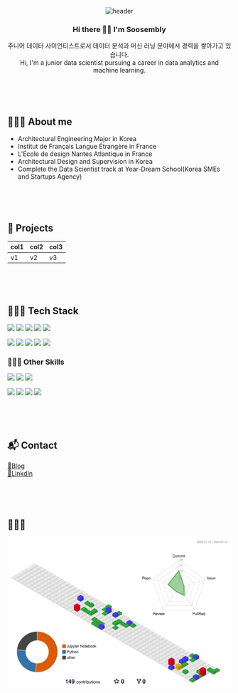 <div align=center>

![header](https://capsule-render.vercel.app/api?type=venom&height=300&color=gradient&text=SooJIN%20&reversal=false&descAlign=50&textBg=false&fontSize=65&animation=twinkling&rotate=-10&fontColor=0CE5DB)

### Hi there 👋🏻 I'm Soosembly
주니어 데이터 사이언티스트로서 데이터 분석과 머신 러닝 분야에서 경력을 쌓아가고 있습니다.
</br>
Hi, I'm a junior data scientist pursuing a career in data analytics and machine learning.

</div>

</br></br></br>
## 👩🏻‍💻 About me
- Architectural Engineering Major in Korea
- Institut de Français Langue Étrangère in France
- L'École de design Nantes Atlantique in France
- Architectural Design and Supervision in Korea
- Complete the Data Scientist track at Year-Dream School(Korea SMEs and Startups Agency)



</br></br></br>
## 🎯 Projects
| col1 | col2 | col3 |
|---|---|---|
| v1 | v2 | v3 |


</br></br></br>
## 🧗🏻‍♀️ Tech Stack
<img src="https://img.shields.io/badge/python-3776AB?style=flat&logo=python&logoColor=white"/> <img src="https://img.shields.io/badge/pandas-150458?style=flat&logo=pandas&logoColor=white"/> <img src="https://img.shields.io/badge/numpy-013243?style=flat&logo=numpy&logoColor=white"/> <img src="https://img.shields.io/badge/scikitlearn-F7931E?style=flat&logo=scikitlearn&logoColor=white"/> <img src="https://img.shields.io/badge/scipy-8CAAE6?style=flat&logo=scipy&logoColor=white"/> 

<img src="https://img.shields.io/badge/pytorch-EE4C2C?style=flat&logo=pytorch&logoColor=white"/> <img src="https://img.shields.io/badge/keras-D00000?style=flat&logo=keras&logoColor=white"/> <img src="https://img.shields.io/badge/tensorflow-FF6F00?style=flat&logo=tensorflow&logoColor=white"/> <img src="https://img.shields.io/badge/kaggle-20BEFF?style=flat&logo=kaggle&logoColor=white"/> <img src="https://img.shields.io/badge/opencv-5C3EE8?style=flat&logo=opencv&logoColor=white"/>

### 🤸🏻‍♀️ Other Skills 
<img src="https://img.shields.io/badge/autocad-E51050?style=flat&logo=autocad&logoColor=white"/> <img src="https://img.shields.io/badge/autodeskrevit-186BFF?style=flat&logo=autodeskrevit&logoColor=white"/> <img src="https://img.shields.io/badge/sketchup-005F9E?style=flat&logo=sketchup&logoColor=white"/>

<img src="https://img.shields.io/badge/adobe-FF0000?style=flat&logo=adobe&logoColor=white"/> <img src="https://img.shields.io/badge/adobe%20photoshop-31A8FF?style=flat&logo=adobephotoshop&logoColor=white"/> <img src="https://img.shields.io/badge/adobe%20illustrator-FF9A00?style=flat&logo=adobeillustrator&logoColor=white"/> <img src="https://img.shields.io/badge/adobe%20indesign-FF3366?style=flat&logo=adobeindesign&logoColor=white"/>

 

</br></br></br>
## 📬 Contact

[🔗Blog](https://greennesson.com/portfolio/)
</br>
[🔗LinkdIn](www.linkedin.com/in/❝soojin-son❞)


</br></br></br>
## 🌱🌱🌱
![](./profile-3d-contrib/profile-gitblock.svg)





<!--
**Soosembly/Soosembly** is a ✨ _special_ ✨ repository because its `README.md` (this file) appears on your GitHub profile.

Here are some ideas to get you started:

- 🔭 I’m currently working on ...
- 🌱 I’m currently learning ...
- 👯 I’m looking to collaborate on ...
- 🤔 I’m looking for help with ...
- 💬 Ask me about ...
- 📫 How to reach me: ...
- 😄 Pronouns: ...
- ⚡ Fun fact: ...
-->
